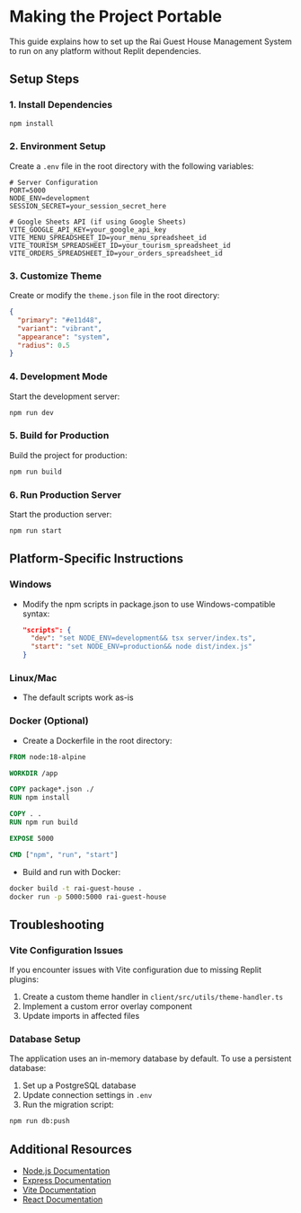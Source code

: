 # Making the Project Portable

This guide explains how to set up the Rai Guest House Management System to run on any platform without Replit dependencies.

## Setup Steps

### 1. Install Dependencies

```bash
npm install
```

### 2. Environment Setup

Create a `.env` file in the root directory with the following variables:

```
# Server Configuration
PORT=5000
NODE_ENV=development
SESSION_SECRET=your_session_secret_here

# Google Sheets API (if using Google Sheets)
VITE_GOOGLE_API_KEY=your_google_api_key
VITE_MENU_SPREADSHEET_ID=your_menu_spreadsheet_id
VITE_TOURISM_SPREADSHEET_ID=your_tourism_spreadsheet_id
VITE_ORDERS_SPREADSHEET_ID=your_orders_spreadsheet_id
```

### 3. Customize Theme

Create or modify the `theme.json` file in the root directory:

```json
{
  "primary": "#e11d48",
  "variant": "vibrant",
  "appearance": "system",
  "radius": 0.5
}
```

### 4. Development Mode

Start the development server:

```bash
npm run dev
```

### 5. Build for Production

Build the project for production:

```bash
npm run build
```

### 6. Run Production Server

Start the production server:

```bash
npm run start
```

## Platform-Specific Instructions

### Windows

- Modify the npm scripts in package.json to use Windows-compatible syntax:
  ```json
  "scripts": {
    "dev": "set NODE_ENV=development&& tsx server/index.ts",
    "start": "set NODE_ENV=production&& node dist/index.js"
  }
  ```

### Linux/Mac

- The default scripts work as-is

### Docker (Optional)

- Create a Dockerfile in the root directory:

```Dockerfile
FROM node:18-alpine

WORKDIR /app

COPY package*.json ./
RUN npm install

COPY . .
RUN npm run build

EXPOSE 5000

CMD ["npm", "run", "start"]
```

- Build and run with Docker:
```bash
docker build -t rai-guest-house .
docker run -p 5000:5000 rai-guest-house
```

## Troubleshooting

### Vite Configuration Issues

If you encounter issues with Vite configuration due to missing Replit plugins:

1. Create a custom theme handler in `client/src/utils/theme-handler.ts`
2. Implement a custom error overlay component
3. Update imports in affected files

### Database Setup

The application uses an in-memory database by default. To use a persistent database:

1. Set up a PostgreSQL database
2. Update connection settings in `.env`
3. Run the migration script:
```bash
npm run db:push
```

## Additional Resources

- [Node.js Documentation](https://nodejs.org/docs)
- [Express Documentation](https://expressjs.com/en/4x/api.html)
- [Vite Documentation](https://vitejs.dev/guide/)
- [React Documentation](https://reactjs.org/docs/getting-started.html)